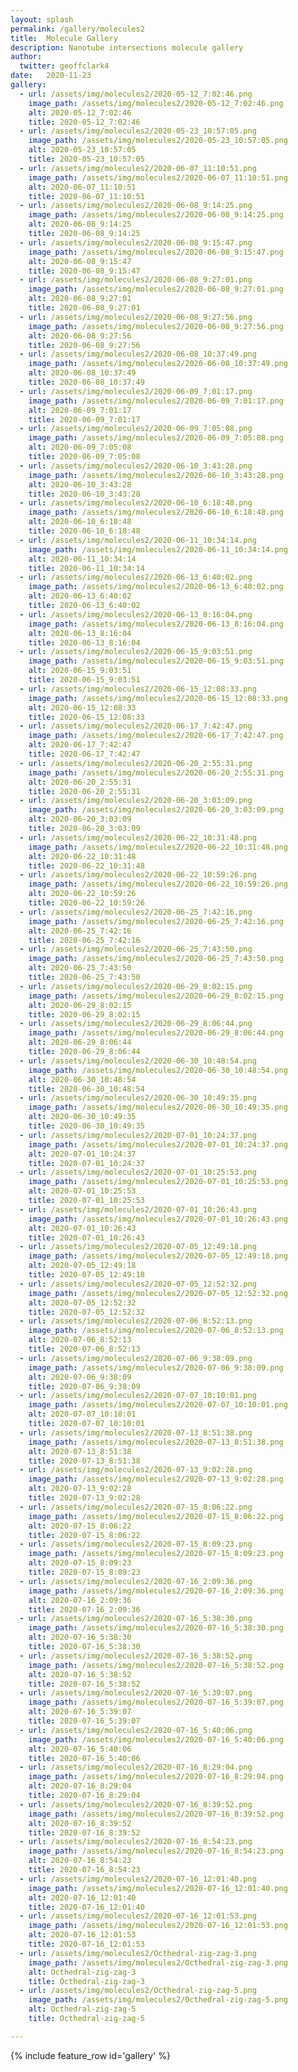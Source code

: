 ```yaml
---
layout: splash
permalink: /gallery/molecules2
title:  Molecule Gallery
description: Nanotube intersections molecule gallery
author:
  twitter: geoffclark4
date:   2020-11-23
gallery:
  - url: /assets/img/molecules2/2020-05-12_7:02:46.png
    image_path: /assets/img/molecules2/2020-05-12_7:02:46.png
    alt: 2020-05-12_7:02:46
    title: 2020-05-12_7:02:46
  - url: /assets/img/molecules2/2020-05-23_10:57:05.png
    image_path: /assets/img/molecules2/2020-05-23_10:57:05.png
    alt: 2020-05-23_10:57:05
    title: 2020-05-23_10:57:05
  - url: /assets/img/molecules2/2020-06-07_11:10:51.png
    image_path: /assets/img/molecules2/2020-06-07_11:10:51.png
    alt: 2020-06-07_11:10:51
    title: 2020-06-07_11:10:51
  - url: /assets/img/molecules2/2020-06-08_9:14:25.png
    image_path: /assets/img/molecules2/2020-06-08_9:14:25.png
    alt: 2020-06-08_9:14:25
    title: 2020-06-08_9:14:25
  - url: /assets/img/molecules2/2020-06-08_9:15:47.png
    image_path: /assets/img/molecules2/2020-06-08_9:15:47.png
    alt: 2020-06-08_9:15:47
    title: 2020-06-08_9:15:47
  - url: /assets/img/molecules2/2020-06-08_9:27:01.png
    image_path: /assets/img/molecules2/2020-06-08_9:27:01.png
    alt: 2020-06-08_9:27:01
    title: 2020-06-08_9:27:01
  - url: /assets/img/molecules2/2020-06-08_9:27:56.png
    image_path: /assets/img/molecules2/2020-06-08_9:27:56.png
    alt: 2020-06-08_9:27:56
    title: 2020-06-08_9:27:56
  - url: /assets/img/molecules2/2020-06-08_10:37:49.png
    image_path: /assets/img/molecules2/2020-06-08_10:37:49.png
    alt: 2020-06-08_10:37:49
    title: 2020-06-08_10:37:49
  - url: /assets/img/molecules2/2020-06-09_7:01:17.png
    image_path: /assets/img/molecules2/2020-06-09_7:01:17.png
    alt: 2020-06-09_7:01:17
    title: 2020-06-09_7:01:17
  - url: /assets/img/molecules2/2020-06-09_7:05:08.png
    image_path: /assets/img/molecules2/2020-06-09_7:05:08.png
    alt: 2020-06-09_7:05:08
    title: 2020-06-09_7:05:08
  - url: /assets/img/molecules2/2020-06-10_3:43:28.png
    image_path: /assets/img/molecules2/2020-06-10_3:43:28.png
    alt: 2020-06-10_3:43:28
    title: 2020-06-10_3:43:28
  - url: /assets/img/molecules2/2020-06-10_6:18:48.png
    image_path: /assets/img/molecules2/2020-06-10_6:18:48.png
    alt: 2020-06-10_6:18:48
    title: 2020-06-10_6:18:48
  - url: /assets/img/molecules2/2020-06-11_10:34:14.png
    image_path: /assets/img/molecules2/2020-06-11_10:34:14.png
    alt: 2020-06-11_10:34:14
    title: 2020-06-11_10:34:14
  - url: /assets/img/molecules2/2020-06-13_6:40:02.png
    image_path: /assets/img/molecules2/2020-06-13_6:40:02.png
    alt: 2020-06-13_6:40:02
    title: 2020-06-13_6:40:02
  - url: /assets/img/molecules2/2020-06-13_8:16:04.png
    image_path: /assets/img/molecules2/2020-06-13_8:16:04.png
    alt: 2020-06-13_8:16:04
    title: 2020-06-13_8:16:04
  - url: /assets/img/molecules2/2020-06-15_9:03:51.png
    image_path: /assets/img/molecules2/2020-06-15_9:03:51.png
    alt: 2020-06-15_9:03:51
    title: 2020-06-15_9:03:51
  - url: /assets/img/molecules2/2020-06-15_12:08:33.png
    image_path: /assets/img/molecules2/2020-06-15_12:08:33.png
    alt: 2020-06-15_12:08:33
    title: 2020-06-15_12:08:33
  - url: /assets/img/molecules2/2020-06-17_7:42:47.png
    image_path: /assets/img/molecules2/2020-06-17_7:42:47.png
    alt: 2020-06-17_7:42:47
    title: 2020-06-17_7:42:47
  - url: /assets/img/molecules2/2020-06-20_2:55:31.png
    image_path: /assets/img/molecules2/2020-06-20_2:55:31.png
    alt: 2020-06-20_2:55:31
    title: 2020-06-20_2:55:31
  - url: /assets/img/molecules2/2020-06-20_3:03:09.png
    image_path: /assets/img/molecules2/2020-06-20_3:03:09.png
    alt: 2020-06-20_3:03:09
    title: 2020-06-20_3:03:09
  - url: /assets/img/molecules2/2020-06-22_10:31:48.png
    image_path: /assets/img/molecules2/2020-06-22_10:31:48.png
    alt: 2020-06-22_10:31:48
    title: 2020-06-22_10:31:48
  - url: /assets/img/molecules2/2020-06-22_10:59:26.png
    image_path: /assets/img/molecules2/2020-06-22_10:59:26.png
    alt: 2020-06-22_10:59:26
    title: 2020-06-22_10:59:26
  - url: /assets/img/molecules2/2020-06-25_7:42:16.png
    image_path: /assets/img/molecules2/2020-06-25_7:42:16.png
    alt: 2020-06-25_7:42:16
    title: 2020-06-25_7:42:16
  - url: /assets/img/molecules2/2020-06-25_7:43:50.png
    image_path: /assets/img/molecules2/2020-06-25_7:43:50.png
    alt: 2020-06-25_7:43:50
    title: 2020-06-25_7:43:50
  - url: /assets/img/molecules2/2020-06-29_8:02:15.png
    image_path: /assets/img/molecules2/2020-06-29_8:02:15.png
    alt: 2020-06-29_8:02:15
    title: 2020-06-29_8:02:15
  - url: /assets/img/molecules2/2020-06-29_8:06:44.png
    image_path: /assets/img/molecules2/2020-06-29_8:06:44.png
    alt: 2020-06-29_8:06:44
    title: 2020-06-29_8:06:44
  - url: /assets/img/molecules2/2020-06-30_10:48:54.png
    image_path: /assets/img/molecules2/2020-06-30_10:48:54.png
    alt: 2020-06-30_10:48:54
    title: 2020-06-30_10:48:54
  - url: /assets/img/molecules2/2020-06-30_10:49:35.png
    image_path: /assets/img/molecules2/2020-06-30_10:49:35.png
    alt: 2020-06-30_10:49:35
    title: 2020-06-30_10:49:35
  - url: /assets/img/molecules2/2020-07-01_10:24:37.png
    image_path: /assets/img/molecules2/2020-07-01_10:24:37.png
    alt: 2020-07-01_10:24:37
    title: 2020-07-01_10:24:37
  - url: /assets/img/molecules2/2020-07-01_10:25:53.png
    image_path: /assets/img/molecules2/2020-07-01_10:25:53.png
    alt: 2020-07-01_10:25:53
    title: 2020-07-01_10:25:53
  - url: /assets/img/molecules2/2020-07-01_10:26:43.png
    image_path: /assets/img/molecules2/2020-07-01_10:26:43.png
    alt: 2020-07-01_10:26:43
    title: 2020-07-01_10:26:43
  - url: /assets/img/molecules2/2020-07-05_12:49:18.png
    image_path: /assets/img/molecules2/2020-07-05_12:49:18.png
    alt: 2020-07-05_12:49:18
    title: 2020-07-05_12:49:18
  - url: /assets/img/molecules2/2020-07-05_12:52:32.png
    image_path: /assets/img/molecules2/2020-07-05_12:52:32.png
    alt: 2020-07-05_12:52:32
    title: 2020-07-05_12:52:32
  - url: /assets/img/molecules2/2020-07-06_8:52:13.png
    image_path: /assets/img/molecules2/2020-07-06_8:52:13.png
    alt: 2020-07-06_8:52:13
    title: 2020-07-06_8:52:13
  - url: /assets/img/molecules2/2020-07-06_9:38:09.png
    image_path: /assets/img/molecules2/2020-07-06_9:38:09.png
    alt: 2020-07-06_9:38:09
    title: 2020-07-06_9:38:09
  - url: /assets/img/molecules2/2020-07-07_10:10:01.png
    image_path: /assets/img/molecules2/2020-07-07_10:10:01.png
    alt: 2020-07-07_10:10:01
    title: 2020-07-07_10:10:01
  - url: /assets/img/molecules2/2020-07-13_8:51:38.png
    image_path: /assets/img/molecules2/2020-07-13_8:51:38.png
    alt: 2020-07-13_8:51:38
    title: 2020-07-13_8:51:38
  - url: /assets/img/molecules2/2020-07-13_9:02:28.png
    image_path: /assets/img/molecules2/2020-07-13_9:02:28.png
    alt: 2020-07-13_9:02:28
    title: 2020-07-13_9:02:28
  - url: /assets/img/molecules2/2020-07-15_8:06:22.png
    image_path: /assets/img/molecules2/2020-07-15_8:06:22.png
    alt: 2020-07-15_8:06:22
    title: 2020-07-15_8:06:22
  - url: /assets/img/molecules2/2020-07-15_8:09:23.png
    image_path: /assets/img/molecules2/2020-07-15_8:09:23.png
    alt: 2020-07-15_8:09:23
    title: 2020-07-15_8:09:23
  - url: /assets/img/molecules2/2020-07-16_2:09:36.png
    image_path: /assets/img/molecules2/2020-07-16_2:09:36.png
    alt: 2020-07-16_2:09:36
    title: 2020-07-16_2:09:36
  - url: /assets/img/molecules2/2020-07-16_5:38:30.png
    image_path: /assets/img/molecules2/2020-07-16_5:38:30.png
    alt: 2020-07-16_5:38:30
    title: 2020-07-16_5:38:30
  - url: /assets/img/molecules2/2020-07-16_5:38:52.png
    image_path: /assets/img/molecules2/2020-07-16_5:38:52.png
    alt: 2020-07-16_5:38:52
    title: 2020-07-16_5:38:52
  - url: /assets/img/molecules2/2020-07-16_5:39:07.png
    image_path: /assets/img/molecules2/2020-07-16_5:39:07.png
    alt: 2020-07-16_5:39:07
    title: 2020-07-16_5:39:07
  - url: /assets/img/molecules2/2020-07-16_5:40:06.png
    image_path: /assets/img/molecules2/2020-07-16_5:40:06.png
    alt: 2020-07-16_5:40:06
    title: 2020-07-16_5:40:06
  - url: /assets/img/molecules2/2020-07-16_8:29:04.png
    image_path: /assets/img/molecules2/2020-07-16_8:29:04.png
    alt: 2020-07-16_8:29:04
    title: 2020-07-16_8:29:04
  - url: /assets/img/molecules2/2020-07-16_8:39:52.png
    image_path: /assets/img/molecules2/2020-07-16_8:39:52.png
    alt: 2020-07-16_8:39:52
    title: 2020-07-16_8:39:52
  - url: /assets/img/molecules2/2020-07-16_8:54:23.png
    image_path: /assets/img/molecules2/2020-07-16_8:54:23.png
    alt: 2020-07-16_8:54:23
    title: 2020-07-16_8:54:23
  - url: /assets/img/molecules2/2020-07-16_12:01:40.png
    image_path: /assets/img/molecules2/2020-07-16_12:01:40.png
    alt: 2020-07-16_12:01:40
    title: 2020-07-16_12:01:40
  - url: /assets/img/molecules2/2020-07-16_12:01:53.png
    image_path: /assets/img/molecules2/2020-07-16_12:01:53.png
    alt: 2020-07-16_12:01:53
    title: 2020-07-16_12:01:53
  - url: /assets/img/molecules2/Octhedral-zig-zag-3.png
    image_path: /assets/img/molecules2/Octhedral-zig-zag-3.png
    alt: Octhedral-zig-zag-3
    title: Octhedral-zig-zag-3
  - url: /assets/img/molecules2/Octhedral-zig-zag-5.png
    image_path: /assets/img/molecules2/Octhedral-zig-zag-5.png
    alt: Octhedral-zig-zag-5
    title: Octhedral-zig-zag-5

---
```


{% include feature_row id='gallery' %}
